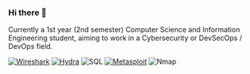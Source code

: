 ### Hi there 👋

Currently a 1st year (2nd semester) Computer Science and Information Engineering student, aiming to work in a Cybersecurity or DevSecOps / DevOps field.

[![Wireshark](https://img.shields.io/badge/Wireshark-1A7FC1?style=for-the-badge&logo=wireshark&logoColor=white)](https://www.wireshark.org/)
[![Hydra](https://img.shields.io/badge/Hydra-THC--Hydra-9b59b6?style=for-the-badge&logo=github)](https://github.com/vanhauser-thc/thc-hydra)
![SQL](https://img.shields.io/badge/SQL-4479A1?style=for-the-badge&logo=mysql&logoColor=white)
[![Metasploit](https://img.shields.io/badge/Metasploit-6f42c1?style=for-the-badge&logo=metasploit&logoColor=white)](https://www.metasploit.com/)
![Nmap](https://img.shields.io/badge/Nmap-FF0000?style=for-the-badge&logo=eye&logoColor=white)


